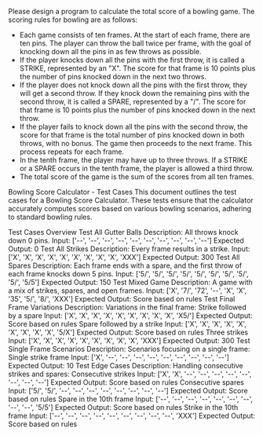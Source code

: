 
Please design a program to calculate the total score of a bowling game. The scoring rules for bowling are as follows:

- Each game consists of ten frames. At the start of each frame, there are ten pins. The player can throw the ball twice per frame, with the goal of knocking down all the pins in as few throws as possible.
- If the player knocks down all the pins with the first throw, it is called a STRIKE, represented by an "X". The score for that frame is 10 points plus the number of pins knocked down in the next two throws.
- If the player does not knock down all the pins with the first throw, they will get a second throw. If they knock down the remaining pins with the second throw, it is called a SPARE, represented by a "/". The score for that frame is 10 points plus the number of pins knocked down in the next throw.
-  If the player fails to knock down all the pins with the second throw, the score for that frame is the total number of pins knocked down in both throws, with no bonus. The game then proceeds to the next frame. This process repeats for each frame.
- In the tenth frame, the player may have up to three throws. If a STRIKE or a SPARE occurs in the tenth frame, the player is allowed a third throw.
- The total score of the game is the sum of the scores from all ten frames.

Bowling Score Calculator - Test Cases
This document outlines the test cases for a Bowling Score Calculator. These tests ensure that the calculator accurately computes scores based on various bowling scenarios, adhering to standard bowling rules.

Test Cases Overview
Test All Gutter Balls
Description: All throws knock down 0 pins.
Input: ['--', '--', '--', '--', '--', '--', '--', '--', '--', '--']
Expected Output: 0
Test All Strikes
Description: Every frame results in a strike.
Input: ['X', 'X', 'X', 'X', 'X', 'X', 'X', 'X', 'X', 'XXX']
Expected Output: 300
Test All Spares
Description: Each frame ends with a spare, and the first throw of each frame knocks down 5 pins.
Input: ['5/', '5/', '5/', '5/', '5/', '5/', '5/', '5/', '5/', '5/5']
Expected Output: 150
Test Mixed Game
Description: A game with a mix of strikes, spares, and open frames.
Input: ['X', '7/', '72', '--', 'X', 'X', '35', '5/', '8/', 'XXX']
Expected Output: Score based on rules
Test Final Frame Variations
Description: Variations in the final frame:
Strike followed by a spare
Input: ['X', 'X', 'X', 'X', 'X', 'X', 'X', 'X', 'X', 'X5/']
Expected Output: Score based on rules
Spare followed by a strike
Input: ['X', 'X', 'X', 'X', 'X', 'X', 'X', 'X', 'X', '5/X']
Expected Output: Score based on rules
Three strikes
Input: ['X', 'X', 'X', 'X', 'X', 'X', 'X', 'X', 'X', 'XXX']
Expected Output: 300
Test Single Frame Scenarios
Description: Scenarios focusing on a single frame:
Single strike frame
Input: ['X', '--', '--', '--', '--', '--', '--', '--', '--', '--']
Expected Output: 10
Test Edge Cases
Description: Handling consecutive strikes and spares:
Consecutive strikes
Input: ['X', 'X', '--', '--', '--', '--', '--', '--', '--', '--']
Expected Output: Score based on rules
Consecutive spares
Input: ['5/', '5/', '--', '--', '--', '--', '--', '--', '--', '--']
Expected Output: Score based on rules
Spare in the 10th frame
Input: ['--', '--', '--', '--', '--', '--', '--', '--', '--', '5/5']
Expected Output: Score based on rules
Strike in the 10th frame
Input: ['--', '--', '--', '--', '--', '--', '--', '--', '--', 'XXX']
Expected Output: Score based on rules